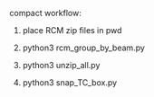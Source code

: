 compact workflow:

1) place RCM zip files in pwd

2) python3 rcm_group_by_beam.py
3) python3 unzip_all.py
4) python3 snap_TC_box.py

